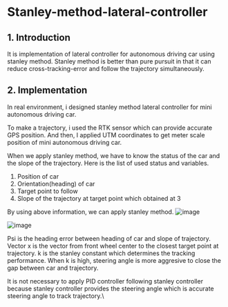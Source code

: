 # Stanley-method-lateral-controller

## 1. Introduction
It is implementation of lateral controller for autonomous driving car using stanley method. 
Stanley method is better than pure pursuit in that it can reduce cross-tracking-error and follow the trajectory simultaneously.

## 2. Implementation
In real environment, i designed stanley method lateral controller for mini autonomous driving car.

To make a trajectory, i used the RTK sensor which can provide accurate GPS position.
And then, I applied UTM coordinates to get meter scale position of mini autonomous driving car.

When we apply stanley method, we have to know the status of the car and the slope of the trajectory.
Here is the list of used status and variables.
1. Position of car
2. Orientation(heading) of car
3. Target point to follow
4. Slope of the trajectory at target point which obtained at 3

By using above information, we can apply stanley method.
![image](https://github.com/gigohe2/Stanley-method-lateral-controller/assets/59073888/c6af9b87-ad29-44ae-a704-3b34e4416c94)

![image](https://github.com/gigohe2/Stanley-method-lateral-controller/assets/59073888/3e45804b-1b44-44b8-a593-26915722f424)

Psi is the heading error between heading of car and slope of trajectory.
Vector x is the vector from front wheel center to the closest target point at trajectory.
k is the stanley constant which determines the tracking performance. When k is high, steering angle is more aggresive to close the gap between car and trajectory.

It is not necessary to apply PID controller following stanley controller because stanley controller provides the steering angle which is accurate steering angle to track trajectory.\

